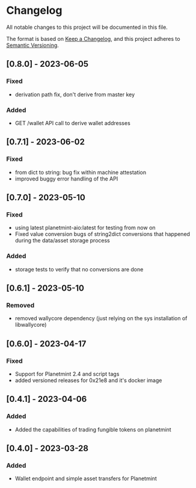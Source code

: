 # Changelog
All notable changes to this project will be documented in this file.

The format is based on [Keep a Changelog](https://keepachangelog.com/en/1.0.0/),
and this project adheres to [Semantic Versioning](https://semver.org/spec/v2.0.0.html).

## [0.8.0] - 2023-06-05
### Fixed
- derivation path fix, don't derive from master key
### Added
- GET /wallet API call to derive wallet addresses


## [0.7.1] - 2023-06-02
### Fixed
- from dict to string: bug fix within machine attestation
- improved buggy error handling of the API


## [0.7.0] - 2023-05-10
### Fixed
- using latest planetmint-aio:latest for testing from now on
- Fixed value conversion bugs of string2dict conversions that happened during the data/asset storage process
### Added
- storage tests to verify that no conversions are done


## [0.6.1] - 2023-05-10
### Removed
- removed wallycore dependency (just relying on the sys installation of libwallycore)

## [0.6.0] - 2023-04-17
### Fixed
- Support for Planetmint 2.4 and script tags
- added versioned releases for 0x21e8 and it's docker image

## [0.4.1] - 2023-04-06
### Added
- Added the capabilities of trading fungible tokens on planetmint


## [0.4.0] - 2023-03-28
### Added
- Wallet endpoint and simple asset transfers for Planetmint
